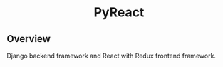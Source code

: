 # <p align="center">PyReact</p>

## Overview 

Django backend framework and React with Redux frontend framework.
